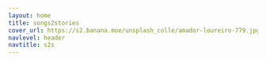 ```yaml
---
layout: home
title: songs2stories
cover_url: https://s2.banana.moe/unsplash_colle/amador-loureiro-779.jpg
navlevel: header
navtitle: s2s
---
```

